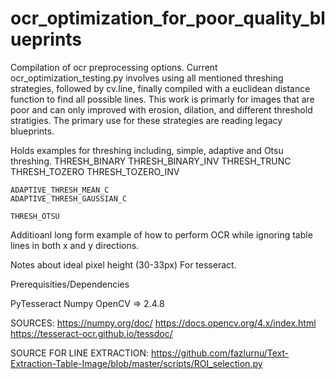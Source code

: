 # ocr_optimization_for_poor_quality_blueprints
Compilation of ocr preprocessing options. Current ocr_optimization_testing.py involves using all mentioned threshing strategies, followed by cv.line, finally compiled with a euclidean distance function to find all possible lines. This work is primarly for images that are poor and can only improved with erosion, dilation, and different threshold stratigies. The primary use for these strategies are reading legacy blueprints.

Holds examples for threshing including, simple, adaptive and Otsu threshing.
    THRESH_BINARY
    THRESH_BINARY_INV
    THRESH_TRUNC
    THRESH_TOZERO
    THRESH_TOZERO_INV

    ADAPTIVE_THRESH_MEAN_C
    ADAPTIVE_THRESH_GAUSSIAN_C

    THRESH_OTSU

Additioanl long form example of how to perform OCR while ignoring table lines in both x and y directions. 



Notes about ideal pixel height (30-33px) For tesseract.



Prerequisities/Dependencies

PyTesseract
Numpy
OpenCV => 2.4.8


SOURCES: 
https://numpy.org/doc/
https://docs.opencv.org/4.x/index.html
https://tesseract-ocr.github.io/tessdoc/

SOURCE FOR LINE EXTRACTION:
https://github.com/fazlurnu/Text-Extraction-Table-Image/blob/master/scripts/ROI_selection.py
